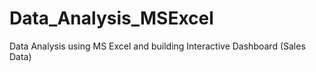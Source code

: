 # Data_Analysis_MSExcel
Data Analysis using MS Excel and building Interactive Dashboard (Sales Data)
